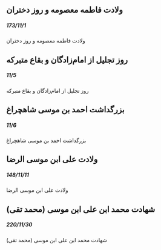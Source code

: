 

## ولادت فاطمه معصومه و روز دختران
##### 173/11/1

ولادت فاطمه معصومه و روز دختران



## روز تجلیل از امام‌زادگان و بقاع متبرکه
##### 11/5

روز تجلیل از امام‌زادگان و بقاع متبرکه



## بزرگداشت احمد بن موسی شاهچراغ
##### 11/6

بزرگداشت احمد بن موسی شاهچراغ



## ولادت علی ابن موسی الرضا
##### 148/11/11

ولادت علی ابن موسی الرضا



## شهادت محمد ابن علی ابن موسی (محمد تقی)
##### 220/11/30

شهادت محمد ابن علی ابن موسی (محمد تقی)

